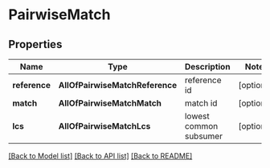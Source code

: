 # PairwiseMatch

## Properties
Name | Type | Description | Notes
------------ | ------------- | ------------- | -------------
**reference** | **AllOfPairwiseMatchReference** | reference id | [optional] 
**match** | **AllOfPairwiseMatchMatch** | match id | [optional] 
**lcs** | **AllOfPairwiseMatchLcs** | lowest common subsumer | [optional] 

[[Back to Model list]](../README.md#documentation-for-models) [[Back to API list]](../README.md#documentation-for-api-endpoints) [[Back to README]](../README.md)

